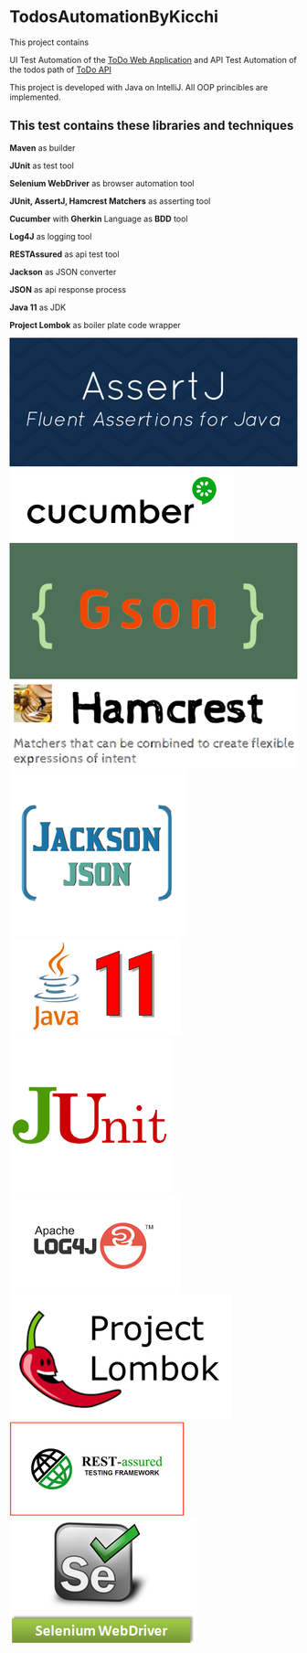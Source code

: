 # TodosAutomationByKicchi

This project contains 

UI Test Automation of the [ToDo Web Application](https://todomvc.com/examples/react/#/active) and
API Test Automation of the todos path of [ToDo API](https://jsonplaceholder.typicode.com/)  

This project is developed with Java on IntelliJ.
All OOP princibles are implemented. 

## This test contains these libraries and techniques

**Maven** as builder

**JUnit** as test tool

**Selenium WebDriver** as browser automation tool

**JUnit, AssertJ, Hamcrest Matchers** as asserting tool

**Cucumber** with **Gherkin** Language as **BDD** tool

**Log4J** as logging tool

**RESTAssured** as api test tool

**Jackson** as JSON converter

**JSON** as api response process

**Java 11** as JDK

**Project Lombok** as boiler plate code wrapper

![AssertJ](https://github.com/khicchi/TodosAutomationByKicchi/blob/master/src/test/resources/images/libraries/assertj.png?raw=true)
![Cucumber](https://github.com/khicchi/TodosAutomationByKicchi/blob/master/src/test/resources/images/libraries/cucumber.png?raw=true)
![Gson](https://github.com/khicchi/TodosAutomationByKicchi/blob/master/src/test/resources/images/libraries/gson.png?raw=true)
![Hamcrest Matchers](https://github.com/khicchi/TodosAutomationByKicchi/blob/master/src/test/resources/images/libraries/hamcrest_matchers.PNG?raw=true)
![Jackson](https://github.com/khicchi/TodosAutomationByKicchi/blob/master/src/test/resources/images/libraries/jaskson.png?raw=true)
![Java11](https://github.com/khicchi/TodosAutomationByKicchi/blob/master/src/test/resources/images/libraries/java11.png?raw=true)
![JUnit](https://github.com/khicchi/TodosAutomationByKicchi/blob/master/src/test/resources/images/libraries/junit.png?raw=true)
![Log4J](https://github.com/khicchi/TodosAutomationByKicchi/blob/master/src/test/resources/images/libraries/log4j.png?raw=true)
![Lombok](https://github.com/khicchi/TodosAutomationByKicchi/blob/master/src/test/resources/images/libraries/lombok.png?raw=true)
![Rest Assured](https://github.com/khicchi/TodosAutomationByKicchi/blob/master/src/test/resources/images/libraries/restassured.png?raw=true)
![Selenium Web Driver](https://github.com/khicchi/TodosAutomationByKicchi/blob/master/src/test/resources/images/libraries/selenium_web_driver.png?raw=true)
